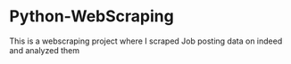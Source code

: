 # Python-WebScraping
This is a webscraping project where I scraped Job posting data on indeed and analyzed them
